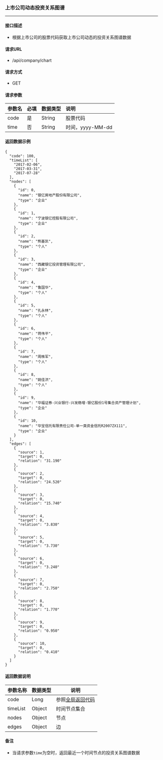 ### 上市公司动态投资关系图谱

---

#### 接口描述

* 根据上市公司的股票代码获取上市公司动态的投资关系图谱数据

#### 请求URL

* /api/company/chart

#### 请求方式

* GET

#### 请求参数

| 参数名 | 必填 | 数据类型 | 说明 |
| :--- | :--- | :--- | :--- |
| code | 是 | String | 股票代码 |
| time | 否 | String | 时间，yyyy-MM-dd |

#### 返回数据示例

```
{
  "code": 100,
  "timeList": [
    "2017-02-06",
    "2017-03-31",
    "2017-07-28"
  ],
  "nodes": [
    {
      "id": 0,
      "name": "银亿房地产股份有限公司",
      "type": "企业"
    },
    {
      "id": 1,
      "name": "宁波银亿控股有限公司",
      "type": "企业"
    },
    {
      "id": 2,
      "name": "熊基凯",
      "type": "个人"
    },
    {
      "id": 3,
      "name": "西藏银亿投资管理有限公司",
      "type": "企业"
    },
    {
      "id": 4,
      "name": "鲁国华",
      "type": "个人"
    },
    {
      "id": 5,
      "name": "孔永林",
      "type": "个人"
    },
    {
      "id": 6,
      "name": "蒋伟平",
      "type": "个人"
    },
    {
      "id": 7,
      "name": "周株军",
      "type": "个人"
    },
    {
      "id": 8,
      "name": "姚佳洪",
      "type": "个人"
    },
    {
      "id": 9,
      "name": "华福证券-兴业银行-兴发稳增-银亿股份1号集合资产管理计划",
      "type": "企业"
    },
    {
      "id": 10,
      "name": "华宝信托有限责任公司-单一类资金信托R2007ZX111",
      "type": "企业"
    }
  ],
  "edges": [
    {
      "source": 1,
      "target": 0,
      "relation": "31.190"
    },
    {
      "source": 2,
      "target": 0,
      "relation": "24.520"
    },
    {
      "source": 3,
      "target": 0,
      "relation": "15.740"
    },
    {
      "source": 4,
      "target": 0,
      "relation": "3.830"
    },
    {
      "source": 5,
      "target": 0,
      "relation": "3.730"
    },
    {
      "source": 6,
      "target": 0,
      "relation": "3.240"
    },
    {
      "source": 7,
      "target": 0,
      "relation": "2.750"
    },
    {
      "source": 8,
      "target": 0,
      "relation": "1.770"
    },
    {
      "source": 9,
      "target": 0,
      "relation": "0.950"
    },
    {
      "source": 10,
      "target": 0,
      "relation": "0.410"
    }
  ]
}
```

#### 返回数据说明

| 参数名称 | 数据类型 | 说明 |
| --- | --- | --- |
| code | Long | 参照[全局返回代码](/数据词典.md) |
| timeList | Object | 时间节点集合 |
| nodes | Object | 节点 |
| edges | Object | 边 |

#### 备注

* 当请求参数`time`为空时，返回最近一个时间节点的投资关系图谱数据



